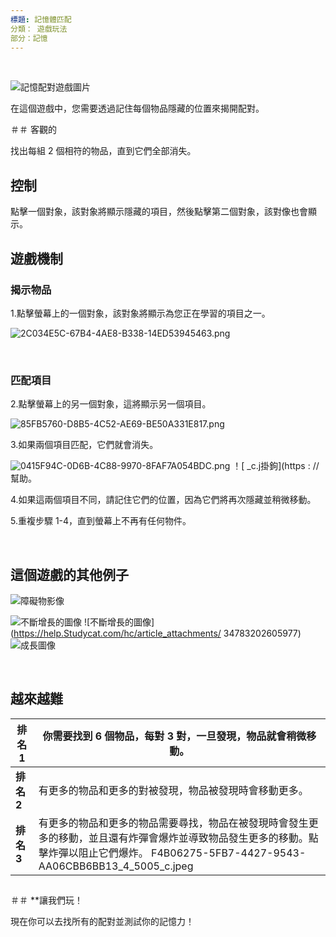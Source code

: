 ```yaml
---
標題: 記憶體匹配
分類： 遊戲玩法
部分：記憶
---
```

 


![記憶配對遊戲圖片](https://help.Studycat.com/hc/article_attachments/34783202572569)


在這個遊戲中，您需要透過記住每個物品隱藏的位置來揭開配對。


＃＃ 客觀的


找出每組 2 個相符的物品，直到它們全部消失。


## 控制


點擊一個對象，該對象將顯示隱藏的項目，然後點擊第二個對象，該對像也會顯示。


## 遊戲機制


### 揭示物品


1\.點擊螢幕上的一個對象，該對象將顯示為您正在學習的項目之一。


![2C034E5C-67B4-4AE8-B338-14ED53945463.png](https://help.Studycat.com/hc/article_attachments/34783202572569)


 


### 匹配項目


2\.點擊螢幕上的另一個對象，這將顯示另一個項目。


![85FB5760-D8B5-4C52-AE69-BE50A331E817.png](https://help.Studycat.com/hc/article_attachments/34783227455641)


3\.如果兩個項目匹配，它們就會消失。


![0415F94C-0D6B-4C88-9970-8FAF7A054BDC.png](https://help.Studycat.com/hc/article_attachments/34783202585497) ！[ _c.j掛鉤](https : //幫助。


4\.如果這兩個項目不同，請記住它們的位置，因為它們將再次隱藏並稍微移動。


5\.重複步驟 1\-4，直到螢幕上不再有任何物件。


 


## 這個遊戲的其他例子


![障礙物影像](https://help.Studycat.com/hc/article_attachments/34783227488537)


![不斷增長的圖像](https://help.Studycat.com/hc/article_attachments/34783227493913) ![不斷增長的圖像](https://help.Studycat.com/hc/article_attachments/ 34783202605977) ![成長圖像](https://help.Studycat.com/hc/article_attachments/34783202616089)


 


## 越來越難




| **排名 1** |你需要找到 6 個物品，每對 3 對，一旦發現，物品就會稍微移動。 |
| ---| ---|
| **排名 2** |有更多的物品和更多的對被發現，物品被發現時會移動更多。 |
| **排名 3** |有更多的物品和更多的物品需要尋找，物品在被發現時會發生更多的移動，並且還有炸彈會爆炸並導致物品發生更多的移動。點擊炸彈以阻止它們爆炸。 F4B06275-5FB7-4427-9543-AA06CBB6BB13_4_5005_c.jpeg |


## 


＃＃ **讓我​​們玩！


現在你可以去找所有的配對並測試你的記憶力！